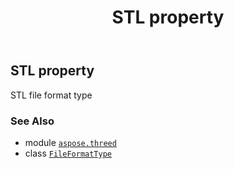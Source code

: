 ﻿---
title: STL property
second_title: Aspose.3D for Python via .NET API References
description: 
type: docs
weight: 210
url: /aspose.threed/fileformattype/stl/
is_root: false
---

## STL property


STL file format type

### See Also
* module [`aspose.threed`](../../)
* class [`FileFormatType`](/3d/python-net/aspose.threed/fileformattype)
